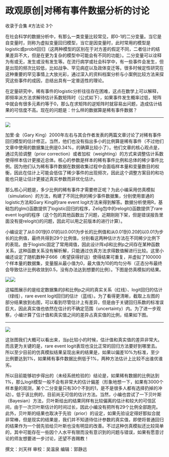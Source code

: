# 政观原创|对稀有事件数据分析的讨论


收录于合集 #方法论 3个

  

在社会科学的数据分析中，有那么一类变量比较常见，即0-1的二分变量。当它是自变量时，则称为虚拟变量回归模型，当它是因变量时，此时常用的模型是logistic或probit回归（这两种模型的区别在于对方差的假定不同，二者估计的结果差异不大，但是在更为复杂的模型中可能会有不同的功能）。二分变量可以诠释为有或无，发生或没有发生等。在流行病学或社会科学中，有一些事件会发生，但是出现的频次比较低，比如战争、罕见病症以及政体变迁等。很多时候定性研究在这种重要的罕见事情上大放光彩，通过深入的资料档案分析与小案例比较方法来探究这些事件的成因，总结出具有一定普适性的理论。

  

在定量研究中，稀有事件的logistic分析往往存在困难，这点在数学上可以解释，即频率派方法求解待估计系数矩阵时（公式如下），如果事件发生概率过低，矩阵中就会有很多元素约等于0，那么在求矩阵的逆矩阵时就容易出问题，造成估计结果的可信度不高。现在的问题是：什么样的数据算是稀有事件数据？
****

![](/images/6/2.jpeg)  

加里·金（Gary
King）2000年左右与其合作者发表的两篇文章讨论了对稀有事件回归模型的估计修正。当然，他们也没有指出多小的比例算是稀有事件（不过他们文章中使用的数据集比例是0.34%，的确算比较小了）。他们文章的核心观点是，通过先验调整（prior
correction）或者加权（weighting）的方式来调整估计系数使得样本估计更接近总体。核心的参数是样本的稀有事件比例和总体的稀少事件比例。因为他们认为稀有事件数据在数据收集过程中会面临样本量和变量数目的权衡，因此在估计上可能会低估了稀少事件的出现频次，因此这个调整方案目的和功能也只是让估计更接近真实参数而非优化估计。

  

那么核心问题是，多少比例的稀有事件才需要修正呢？为此小编采用仿真模拟（simulation）的方法，构建了不同比例的稀少事件数据集，分别使用普通的logistic方法和Gary
King的rare event
logit方法来得到解答。数据分析使用R，基础包的glm()函数提供了logistic回归的程序，Zelig包中的relogit()函数提供了rare
event logit的程序（这个包的其他函数出了问题，近期刚刚下架，但是错误报告里面没有提relogit()的问题，因此可以用之前版本的进行计算）。

  

小编设定了从0.001到0.01的以0.001为步长的比例值和从0.01到0.20的以0.01为步长的比例值，最终共得到29个比例值，分别看这两种估计方法在不同稀少比例下的表现。由于logistic固定了常用阈值，因此设计阵xβ和比例p之间存在某种函数关系，这种函数关系没有解析解，只能通过仿真方法求得数值解进行比较。这里小编还设定了随机数种子666（希望获得好运）使得结果可重复，并虚拟了100000个样本量的数据集，变量服从最小值为0，最大值为10的均匀分布（正态分布最终会导致估计比例收敛到0.5，没有办法达到想要的比例）。下图是仿真模拟的结果。

  

![](/images/6/3.png)![](/images/6/4.png)

这幅图展示的是给定数据集的β和比例p之间的真实关系（红线）、logit回归的估计（绿线），rare event
logit回归的估计（蓝线）。为了看得更清晰，截取上左图的部分结果放到右图，可以看到尽管估计上有差异，但是由于关键回归系数的标准误巨大，因此真实值也依然在估计的不确定范围（uncertainty）内。为了进一步观察，小编计算了估计值和真实值之间的差异占真实值的比例，结果如下图。
****  

![](/images/6/5.png)

  

这张图我们大概可以看出来，当p比较小的时候，估计值和真实值的差异非常大。而且更为关键的是，rare event
logit表现也没比正常的回归方法要好到哪里去。所以至少目前的仿真模拟结果呈现出来的结果是，如果以偏差10%为标准，至少比例要达到1%，如果稀有事件数据比例低于1%，两种方法估计上比较不出谁优谁劣。

  

所以目前能够初步得出的（未经系统检验的）结论是，如果稀有数据的比例达到1%，那么logit模型一般不会有非常大的估计偏差（形象地想一下，如果有3000个样本量的观测，某个二分变量只有30个不到的1，是不是很多人都有选择扔掉的冲动）。低于该比例的，目前尚无可信的估计方法。当然，小编也尝试了一下贝叶斯（Bayesian）方法，贝叶斯给出的结果同样有比较偏离的估计和较大的可信区间，由于一次贝叶斯估计的时间过长，因此小编没有把所有29个比例全部跑完。此外，贝叶斯的结果也取决于先验（prior）的设定，如果先验设定得好那拟合就非常棒，但是现实的结果是，我们并不知道待估计参数的真实值，即使将普通回归的结果作为一个弱先验给贝叶斯也没有明显的改善。不过这种仿真模拟还比较简单的，其中可能存在一些因个人水平有限而没有意识到的问题与错误，如果有愿意讨论的师友想要进一步讨论，还望不吝赐教！

  

撰文：刘天祥 审校：吴温泉 编辑：郭静远  

  

